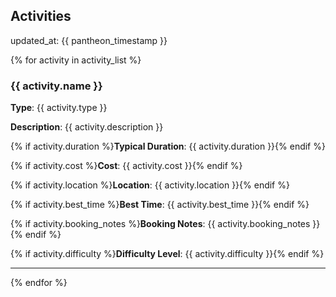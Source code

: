 ## Activities

updated_at: {{ pantheon_timestamp }}

{% for activity in activity_list %}
### {{ activity.name }}

**Type**: {{ activity.type }}

**Description**: {{ activity.description }}

{% if activity.duration %}**Typical Duration**: {{ activity.duration }}{% endif %}

{% if activity.cost %}**Cost**: {{ activity.cost }}{% endif %}

{% if activity.location %}**Location**: {{ activity.location }}{% endif %}

{% if activity.best_time %}**Best Time**: {{ activity.best_time }}{% endif %}

{% if activity.booking_notes %}**Booking Notes**: {{ activity.booking_notes }}{% endif %}

{% if activity.difficulty %}**Difficulty Level**: {{ activity.difficulty }}{% endif %}

---
{% endfor %}
